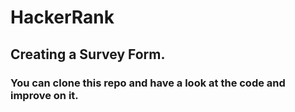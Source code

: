# HackerRank
## Creating a Survey Form.
### You can clone this repo and have a look at the code and improve on it.
